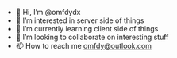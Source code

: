 - 👋 Hi, I’m @omfdydx
- 👀 I’m interested in server side of things
- 🌱 I’m currently learning client side of things
- 💞️ I’m looking to collaborate on interesting stuff
- 📫 How to reach me omfdy@outlook.com

<!---
omfdydx/omfdydx is a ✨ special ✨ repository because its `README.md` (this file) appears on your GitHub profile.
You can click the Preview link to take a look at your changes.
--->
